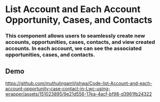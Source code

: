 # List Account and Each Account Opportunity, Cases, and Contacts

### This component allows users to seamlessly create new accounts, opportunities, cases, contacts, and view created accounts. In each account, we can see the associated opportunities, cases, and contacts.

## Demo
https://github.com/muthulingamVishwa/Code-list-Account-and-each-account-opportunity-case-contact-in-Lwc-using-wrapper/assets/151023895/9e21d556-17ea-4acf-bf98-d3961fb24322

